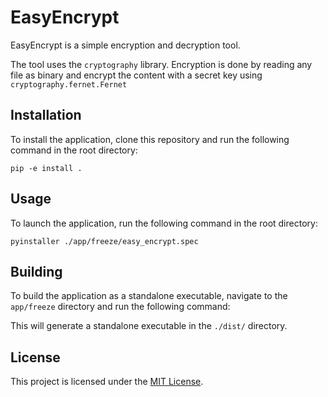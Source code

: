 # EasyEncrypt

EasyEncrypt is a simple encryption and decryption tool.

The tool uses the `cryptography` library. Encryption is done by reading any file as binary and encrypt the content with a secret key using `cryptography.fernet.Fernet`

## Installation

To install the application, clone this repository and run the following command in the root directory:

`pip -e install .`
## Usage

To launch the application, run the following command in the root directory:

`pyinstaller ./app/freeze/easy_encrypt.spec`

## Building

To build the application as a standalone executable, navigate to the `app/freeze` directory and run the following command:


This will generate a standalone executable in the `./dist/` directory.

## License

This project is licensed under the [MIT License](https://opensource.org/licenses/MIT).
